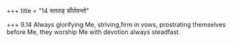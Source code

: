+++
title = "14 सततङ् कीर्तयन्तो"

+++
9.14 Always glorifying Me, striving,firm in vows, prostrating themselves
before Me, they worship Me with devotion always steadfast.
